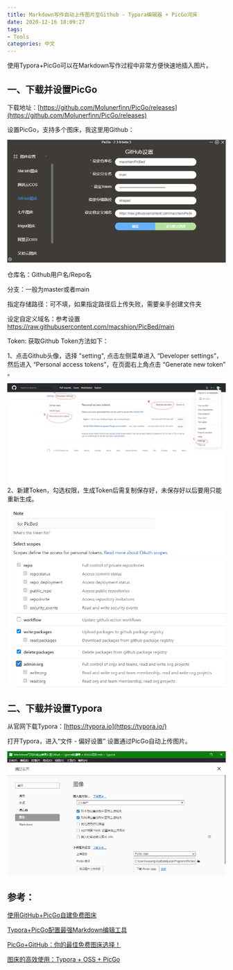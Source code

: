 ```yaml
---
title: Markdown写作自动上传图片至Github - Typora编辑器 + PicGo河床
date: 2020-12-16 18:09:27
tags:
- Tools
categories: 中文
---
```


使用Typora+PicGo可以在Markdown写作过程中非常方便快速地插入图片。

<!--more-->

## 一、下载并设置PicGo

下载地址：[https://github.com/Molunerfinn/PicGo/releases](https://github.com/Molunerfinn/PicGo/releases)

设置PicGo，支持多个图床，我这里用Github：

![image-20201216172510671](https://raw.githubusercontent.com/macshion/PicBed/main/images/image-20201216172510671.png)

仓库名：Github用户名/Repo名

分支：一般为master或者main

指定存储路径：可不填，如果指定路径后上传失败，需要亲手创建文件夹

设定自定义域名：参考设置 https://raw.githubusercontent.com/macshion/PicBed/main

Token:  获取Github Token方法如下：

1、点击Github头像，选择 "setting", 点击左侧菜单进入 “Developer settings”，然后进入 “Personal access tokens”，在页面右上角点击 “Generate new token” 。

![](https://raw.githubusercontent.com/macshion/PicBed/main/images/screenshot.jpg)2、新建Token，勾选权限，生成Token后需复制保存好，未保存好以后要用只能重新生成。

![image-20201216175246455](https://raw.githubusercontent.com/macshion/PicBed/main/images/image-20201216175246455.png)

##  二、下载并设置Typora

从官网下载Typora：[https://typora.io](https://typora.io/)

打开Typora，进入“文件 - 偏好设置” 设置通过PicGo自动上传图片。

![image-20201216180402765](https://raw.githubusercontent.com/macshion/PicBed/main/images/image-20201216180402765.png)

## 参考：

[使用GitHub+PicGo自建免费图床](https://juejin.cn/post/6844904078468710413)

[Typora+PicGo配置最强Markdown编辑工具](https://juejin.cn/post/6844904095132680206)

[PicGo+GitHub：你的最佳免费图床选择！](https://www.cnblogs.com/shwee/p/11421336.html)

[图床的高效使用：Typora + OSS + PicGo](https://juejin.cn/post/6900967054967308302)


